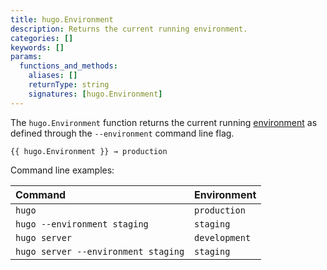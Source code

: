 ```yaml
---
title: hugo.Environment
description: Returns the current running environment.
categories: []
keywords: []
params:
  functions_and_methods:
    aliases: []
    returnType: string
    signatures: [hugo.Environment]
---
```


The `hugo.Environment` function returns the current running [environment](g) as defined through the `--environment` command line flag.

```go-html-template
{{ hugo.Environment }} → production
```

Command line examples:

Command|Environment
:--|:--
`hugo`|`production`
`hugo --environment staging`|`staging`
`hugo server`|`development`
`hugo server --environment staging`|`staging`
